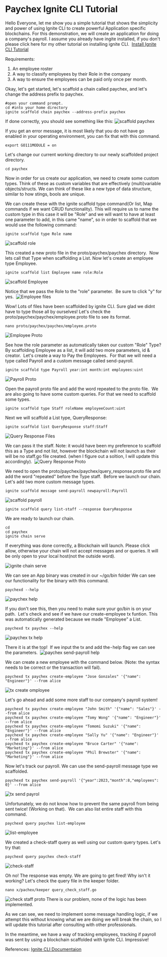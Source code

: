 # Paychex Ignite CLI Tutorial

Hello Everyone, let me show you a simple tutorial that shows the simplicity and power of using Ignite CLI to create powerful Application specific blockchains.
For this demonstration, we will create an application for doing a company's payroll. I assume you already have ingite installed, if you don't please click here for my other tutorial on installing ignite CLI. 
[Install Ignite CLI Tutorial](https://medium.com/@himitsu1007/installing-ignite-cli-on-linux-cdf77a5436f3)


Requirements:
1) An employee roster 
2) A way to classify employees by their Role in the company
3) A way to ensure the employees can be paid only once per month.

Okay, let's get started, let's scaffold a chain called paychex, and let's change the address prefix to paychex.

```
#open your command prompt. 
cd #into your home directory
ignite scaffold chain paychex --address-prefix paychex
```
If done correctly, you should see something like this:
![scaffold paychex](https://github.com/mondainai247/paychex/blob/main/docs/assets/images/scaffoldpaychex.png)

If you get an error message, it is most likely that you do not have go enabled in your operating environment, you can fix that with this command.
```
export GO111MODULE = on
```
Let's change our current working directory to our newly scaffolded project directory.
```
cd paychex
```
Now in order for us create our application, we need to create some custom types. Think of these as custom variables that are effectively (multi)variable objects/structs. We can think of these like a new type of data structure, similar to how stings, bools are unique.

We can create these with the ignite scaffold type command(Or list, Map commands if we want CRUD functionality). This will require us to name the custom type in this case it will be "Role" and we will want to have at least one parameter to add, in this came "name", so in order to scaffold that we would use the following command:
```
ignite scaffold type Role name
```
![scaffold role](https://github.com/mondainai247/paychex/blob/main/docs/assets/images/scaffoldrole.png)

This created a new proto file in the proto/paychex/paychex directory. 
Now lets call that Type when scaffolding a List. Now let's create an employee type Employee. 
```
ignite scaffold list Employee name role:Role 
```
![scaffold Employee](https://github.com/mondainai247/paychex/blob/main/docs/assets/images/scaffoldEmployeList.png)

Notice that we pass the Role to the "role" parameter. 
Be sure to click "y" for yes. 
![Employee files](https://github.com/mondainai247/paychex/blob/main/docs/assets/images/scafolldedEmployeefiles.png)

Wow! Lots of files have been scaffolded by ignite CLI. Sure glad we didnt have to type those all by ourselves!
Let's check the proto/paychex/paychex/employee.proto file to see its format.
```
nano proto/paychex/paychex/employee.proto
```
![Employee Proto](https://github.com/mondainai247/paychex/blob/main/docs/assets/images/EmployeeProto.png)

See how the role parameter as automatically taken our custom "Role" Type? By scaffolding Employee as a list, it will add two more parameters, id & creator. 
Let's create a way to Pay the Employees. 
For that we will need a type called Payroll and a custom message called send-payroll. 
```
ignite scaffold type Payroll year:int month:int employees:uint
```
![Payroll Proto](https://github.com/mondainai247/paychex/blob/main/docs/assets/images/Payrollproto.png)

Open the payroll proto file and add the word repeated to the proto file. 
We are also going to have some custom queries. For that we need to scaffold some types. 
```
ignite scaffold type Staff roleName employeeCount:uint
```
Next we will scaffold a List type, QueryResponse:

```
ignite scaffold list QueryResponse staff:Staff
```
![Query Response Files](https://github.com/mondainai247/paychex/blob/main/docs/assets/images/QueryResponseFiles.png)

We can pass it the staff. Note: it would have been my preference to scaffold this as a Type and not list, however the blockchain will not launch as their will be no staff.go file created. (when I figure out a soltion, I will update this accordingly). 
![Query Response Proto](https://github.com/mondainai247/paychex/blob/main/docs/assets/images/queryresponseproto.png)

We need to open the proto/paychex/paychex/query_response.proto file and add the word "repeated" before the Type staff. 
Before we launch our chain. Let's add two more custom message types. 
```
ignite scaffold message send-payroll newpayroll:Payroll  
```
![scaffold payroll](https://github.com/mondainai247/paychex/blob/main/docs/assets/images/scaffoldsendpayroll.png)

```
ignite scaffold query list-staff --response QueryResponse
```
We are ready to launch our chain. 
```
cd 
cd paychex
ignite chain serve
```
If everything was done correctly, a Blockchain will launch. Please click allow, otherwise your chain will not accept messages and or queries. It will be only open to your local host(not the outside word).

![ignite chain serve](https://github.com/mondainai247/paychex/blob/main/docs/assets/images/ignitechainserve.png)

We can see an App binary was created in our ~/go/bin folder
We can see our functionality for the binary with this command. 
```
paychexd --help
```
![paychex help](https://github.com/mondainai247/paychex/blob/main/docs/assets/images/paychexdhelp.png)

If you don't see this, then you need to make sure your go/bin is on your path. 
Let's check and see if we have our create-employee tx funtion. This was automatically generated because we made "Employee" a List.
```
paychexd tx paychex --help
```
![paychex tx help](https://github.com/mondainai247/paychex/blob/main/docs/assets/images/paychexdtx.png)

There it is at the top! 
If we input the tx and add the - help flag we can see the parameters. 
![paychex send-payroll help](https://github.com/mondainai247/paychex/blob/main/docs/assets/images/paychexdtxpaychexsend-payroll.png)

We can create a new employee with the command below. (Note: the syntax needs to be correct or the transaction will fail). 
```
paychexd tx paychex create-employee "Jose Gonzales" '{"name": "Engineer"}' --from alice
```
![tx create omployee](https://github.com/mondainai247/paychex/blob/main/docs/assets/images/txcreat-employee.png)

Let's go ahead and add some more staff to our company's payroll system! 

```
paychexd tx paychex create-employee "John Smith" '{"name": "Sales"}' --from alice
paychexd tx paychex create-employee "Tomy Wong" '{"name": "Engineer"}' --from alice
paychexd tx paychex create-employee "Tomomi Suzuki" '{"name": "Engineer"}' --from alice
paychexd tx paychex create-employee "Sally Yu" '{"name": "Engineer"}' --from alice
paychexd tx paychex create-employee "Bruce Carter" '{"name": "Marketing"}' --from alice
paychexd tx paychex create-employee "Phil Brewster" '{"name": "Marketing"}' --from alice

```
Now let's track our payroll. We can use the send-payroll message type we scaffolded. 
```
paychexd tx paychex send-payroll '{"year":2023,"month":8,"employees": 0}' --from alice
```
![tx send payrol](https://github.com/mondainai247/paychex/blob/main/docs/assets/images/txsend-payroll.png)

Unfortunately, we do not know how to prevent the same payroll from being sent twice! (Working on that). 
We can also list entire staff with this command. 
```
paychexd query paychex list-employee
```
![list-employee](https://github.com/mondainai247/paychex/blob/main/docs/assets/images/list-employee.png)

We created a check-staff query as well using our custom query types. Let's try that:
```
paychexd query paychex check-staff
```
![check-staff](https://github.com/mondainai247/paychex/blob/main/docs/assets/images/querycheckstaff.png)

Oh no! The response was empty. We are going to get fired! Why isn't it working? Let's check the query file in the keeper folder. 
```
nano x/pachex/keeper query_check_staff.go
```
![check staff proto](https://github.com/mondainai247/paychex/blob/main/docs/assets/images/querycheckstaffproto.png)
There is our problem, none of the logic has been implemented. 

As we can see, we need to implement some message handling logic, if we attempt this without knowing what we are doing we will break the chain, so I will update this tutorial after consulting with other professionals. 

In the meantime, we have a way of tracking employees, tracking if payroll was sent by using a blockchain scaffolded with Ignite CLI. Impressive! 

References:
[Ignite CLI Documentaion](https://docs.ignite.com/)
